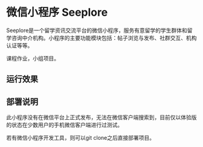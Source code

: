 # 微信小程序 Seeplore

Seeplore是一个留学资讯交流平台的微信小程序，服务有意留学的学生群体和留学咨询中介机构。小程序的主要功能模块包括：帖子浏览与发布、社群交互、机构认证等等。

课程作业，小组项目。

## 运行效果

## 部署说明

此小程序没有在微信平台上正式发布，无法在微信客户端搜索到，目前仅以体验版的状态在少数用户的手机微信客户端进行过测试。

若有微信小程序开发工具，则可以git clone之后直接部署项目。